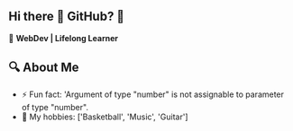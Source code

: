 ## Hi there 👋 GitHub? 🤖

🚀 **WebDev | Lifelong Learner**

## 🔍 About Me

- ⚡ Fun fact: 'Argument of type "number" is not assignable to parameter of type "number".
- 👻 My hobbies: ['Basketball', 'Music', 'Guitar']

  
<!--
**Adeq5/Adeq5** is a ✨ _special_ ✨ repository because its `README.md` (this file) appears on your GitHub profile.

Here are some ideas to get you started:

- 🔭 I’m currently working on ...
- 🌱 I’m currently learning ...
- 👯 I’m looking to collaborate on ...
- 🤔 I’m looking for help with ...
- 💬 Ask me about ...
- 📫 How to reach me: ...
- 😄 Pronouns: ...
- ⚡ Fun fact: ...
-->
